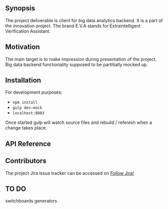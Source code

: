 ## Synopsis

The project deliverable is client for big data analytics backend. It is a part of the innovation project.
The brand E.V.A stands for Extraintelligent Verification Assistant.

## Motivation

The main target is to make impression during presentation of the project.
Big data backend functionality supposed to be partitially mocked up.

## Installation

For development purposes:

* `npm install`
* `gulp dev-mock`
* `localhost:8083`

Once started gulp will watch source files and rebuild / referesh when a change takes place.

## API Reference


## Contributors

The project Jira issue tracker can be accessed on [Follow Jira!](http://jira.mc.local/secure/RapidBoard.jspa?rapidView=250)

## TO DO

switchboards generators
